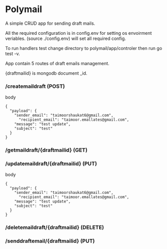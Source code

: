 
# Polymail  

A simple CRUD app for sending draft mails.

All the required configuration is in config.env for setting os envoirment veriables. (source ./config.env) will set all required config.

To run handlers test change directory to polymail/app/controler then run go test -v.

App contain 5 routes of draft emails management. 

{draftmailid} is mongodb document _id.

### /createmaildraft (POST)
body 

    {
      "payload": {
        "sender_email": "taimoorshaukat6@gmail.com",
	      "recipient_email": "taimoor.emallates@gmail.com",
        "message": "test update",
        "subject": "test"
      }
    }
      
###  /getmaildraft/{draftmailid} (GET)

###  /updatemaildraft/{draftmailid} (PUT)

body 

    {
      "payload": {
        "sender_email": "taimoorshaukat6@gmail.com",
	      "recipient_email": "taimoor.emallates@gmail.com",
        "message": "test update",
        "subject": "test"
      }
    }

###  /deletemaildraft/{draftmailid} (DELETE)

###  /senddraftemail/{draftmailid}  (PUT)
